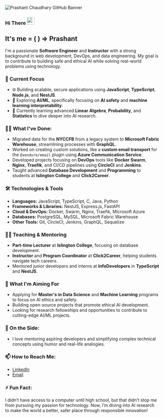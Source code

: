 ![Prashant Chaudhary GitHub Banner](https://github.com/Prashantch265/Prashantch265/assets/readme-banner.webp)

### Hi There  <img src="https://media.giphy.com/media/hvRJCLFzcasrR4ia7z/giphy.gif" width="25px">

## It's me = ( ) => Prashant 

I'm a passionate **Software Engineer** and **Instructor** with a strong background in web development, DevOps, and data engineering. My goal is to contribute to building safe and ethical AI while solving real-world problems using technology.

### 🔭 Current Focus
- 🌐 Building scalable, secure applications using **JavaScript**, **TypeScript**, **Node.js**, and **NestJS**.
- 🚀 Exploring **AI/ML**, specifically focusing on **AI safety** and **machine learning interpretability**.
- 🌱 Currently learning advanced **Linear Algebra**, **Probability**, and **Statistics** to dive deeper into AI research.

### 🧑‍💻 What I've Done:
- Migrated data for the **NYCCFB** from a legacy system to **Microsoft Fabric Warehouse**, streamlining processes with **GraphQL**.
- Worked on creating custom solutions, like a **custom email transport** for the `@vendure/email` plugin using **Azure Communication Service**.
- Developed projects focusing on **DevOps** tools like **Docker Swarm**, **Nginx**, **Traefik**, and CI/CD pipelines using **CircleCI** and **Jenkins**.
- Taught advanced **Database Development** and **Programming** to students at **Islington College** and **Click2Career**.

### 🛠 Technologies & Tools
- **Languages:** JavaScript, TypeScript, C, Java, Python
- **Frameworks & Libraries:** NestJS, Express.js, FastAPI
- **Cloud & DevOps:** Docker, Swarm, Nginx, Traefik, Microsoft Azure
- **Databases:** PostgreSQL, MySQL, Microsoft Fabric Warehouse
- **Other Tools:** Git, CircleCI, Jenkins, GraphQL, Sequelize

### 👨‍🏫 Teaching & Mentoring
- **Part-time Lecturer** at **Islington College**, focusing on database development.
- **Instructor** and **Program Coordinator** at **Click2Career**, helping students navigate tech careers.
- Mentored junior developers and interns at **InfoDevelopers** in **TypeScript** and **NestJS**.

### 🎯 What I'm Aiming For
- Applying for **Master's in Data Science** and **Machine Learning** programs to focus on AI ethics and safety.
- Building open-source projects that promote ethical AI development.
- Looking for research fellowships and opportunities to contribute to cutting-edge AI/ML projects.

### 🌱 On the Side:
- I love mentoring aspiring developers and simplifying complex technical concepts using humor and real-life analogies.

### 📫 How to Reach Me:
- [LinkedIn](https://www.linkedin.com/in/prashant-ch265)
- [Email](mailto:prashantchy265@gmail.com)

### ⚡ Fun Fact:
I didn’t have access to a computer until high school, but that didn’t stop me from pursuing my passion for technology. Now, I’m diving into AI research to make the world a better, safer place through responsible innovation!
